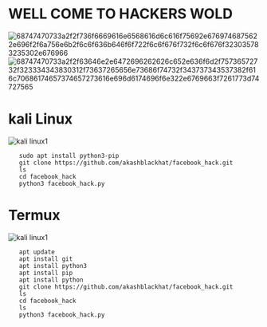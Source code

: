 # WELL COME TO HACKERS WOLD 
![68747470733a2f2f736f6669616e6568616d6c616f75692e6769746875622e696f2f6a756e6b2f6c6f636b646f6f722f6c6f676f732f6c6f676f323035783235302e676966](https://user-images.githubusercontent.com/88341460/190713149-f90b4488-0c1f-4f4d-ad69-7cd5e902d04f.gif) ![68747470733a2f2f63646e2e6472696262626c652e636f6d2f75736572732f323334343830312f73637265656e73686f74732f343737343537382f616c70686174657374657273616e696d6174696f6e322e6769663f7261773d74727565](https://user-images.githubusercontent.com/88341460/190713574-896503c7-c454-41f4-8f6c-f66f4c9861bb.gif)

# kali Linux
![kali linux1](https://user-images.githubusercontent.com/88341460/190715153-4607aba3-c076-44c6-943c-6cfcfec6f210.jpg)

       sudo apt install python3-pip
       git clone https://github.com/akashblackhat/facebook_hack.git
       ls
       cd facebook_hack
       python3 facebook_hack.py
# Termux
![kali linux1](https://user-images.githubusercontent.com/88341460/190720710-b063a65e-3e59-4070-9919-9e9c41015f72.jpg)

       apt update
       apt install git
       apt install python3
       apt install pip
       apt install python
       git clone https://github.com/akashblackhat/facebook_hack.git
       ls
       cd facebook_hack
       ls
       python3 facebook_hack.py

    
